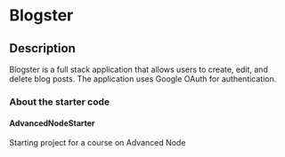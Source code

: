 # Blogster

## Description

Blogster is a full stack application that allows users to create, edit, and
delete blog posts. The application uses Google OAuth for authentication.

### About the starter code

#### AdvancedNodeStarter

Starting project for a course on Advanced Node

